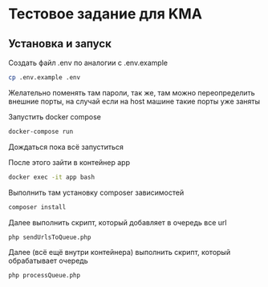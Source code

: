 # Тестовое задание для KMA

## Установка и запуск

Создать файл .env по аналогии с .env.example
```bash
cp .env.example .env
```
Желательно поменять там пароли, так же, там можно переопределить внешние порты, на случай если на host машине такие порты уже заняты

Запустить docker compose
```bash
docker-compose run
```
Дождаться пока всё запуститься

После этого зайти в контейнер app
```bash
docker exec -it app bash
```
Выполнить там установку composer зависимостей 
```bash
composer install
```

Далее выполнить скрипт, который добавляет в очередь все url
```bash
php sendUrlsToQueue.php 
```

Далее (всё ещё внутри контейнера) выполнить скрипт, который обрабатывает очередь
```bash
php processQueue.php
```

